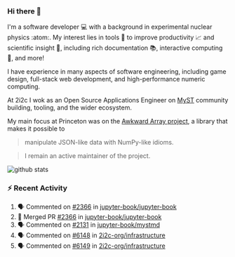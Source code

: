 ### Hi there 👋 

I'm a software developer 💻 with a background in experimental nuclear physics :atom:. My interest lies in tools :wrench: to improve productivity :chart_with_upwards_trend: and scientific insight :telescope:, including rich documentation 📚, interactive computing 🧮, and more! 

I have experience in many aspects of software engineering, including game design, full-stack web development, and high-performance numeric computing. 

At 2i2c I wok as an Open Source Applications Engineer on [MyST](https://github.com/jupyter-book/mystmd) community building, tooling, and the wider ecosystem. 

My main focus at Princeton was on the [Awkward Array project](awkward-array.org/), a library that makes it possible to 
> manipulate JSON-like data with NumPy-like idioms.

> I remain an active maintainer of the project. 

![github stats](https://github-readme-stats.vercel.app/api?username=agoose77&show_icons=true&hide_rank=true&hide_title=true&bg_color=30,e76445,904e95&text_color=efe3ec&icon_color=efe3ec)
<!--
**agoose77/agoose77** is a ✨ _special_ ✨ repository because its `README.md` (this file) appears on your GitHub profile.

Here are some ideas to get you started:

- 🔭 I’m currently working on ...
- 🌱 I’m currently learning ...
- 👯 I’m looking to collaborate on ...
- 🤔 I’m looking for help with ...
- 💬 Ask me about ...
- 📫 How to reach me: ...
- 😄 Pronouns: ...
- ⚡ Fun fact: ...
-->

### :zap: Recent Activity

<!--START_SECTION:activity-->
1. 🗣 Commented on [#2366](https://github.com/jupyter-book/jupyter-book/pull/2366#issuecomment-3012428202) in [jupyter-book/jupyter-book](https://github.com/jupyter-book/jupyter-book)
2. 🎉 Merged PR [#2366](https://github.com/jupyter-book/jupyter-book/pull/2366) in [jupyter-book/jupyter-book](https://github.com/jupyter-book/jupyter-book)
3. 🗣 Commented on [#2131](https://github.com/jupyter-book/mystmd/issues/2131#issuecomment-3012216898) in [jupyter-book/mystmd](https://github.com/jupyter-book/mystmd)
4. 🗣 Commented on [#6148](https://github.com/2i2c-org/infrastructure/issues/6148#issuecomment-3008813180) in [2i2c-org/infrastructure](https://github.com/2i2c-org/infrastructure)
5. 🗣 Commented on [#6149](https://github.com/2i2c-org/infrastructure/issues/6149#issuecomment-3008487112) in [2i2c-org/infrastructure](https://github.com/2i2c-org/infrastructure)
<!--END_SECTION:activity-->
